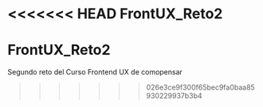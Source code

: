 <<<<<<< HEAD
FrontUX_Reto2
=======
# FrontUX_Reto2
Segundo reto del Curso Frontend UX de comopensar
>>>>>>> 026e3ce9f300f65bec9fa0baa85930229937b3b4
